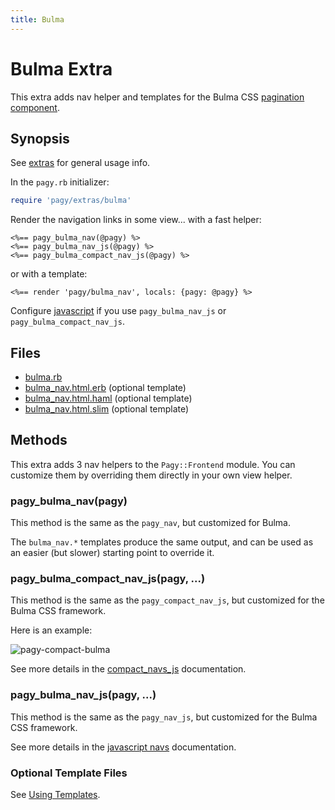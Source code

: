 ```yaml
---
title: Bulma
---
```

# Bulma Extra

This extra adds nav helper and templates for the Bulma CSS [pagination component](https://bulma.io/documentation/components/pagination).

## Synopsis

See [extras](../extras.md) for general usage info.

In the `pagy.rb` initializer:

```ruby
require 'pagy/extras/bulma'
```

Render the navigation links in some view...
with a fast helper:

```erb
<%== pagy_bulma_nav(@pagy) %>
<%== pagy_bulma_nav_js(@pagy) %>
<%== pagy_bulma_compact_nav_js(@pagy) %>
```

or with a template:

```erb
<%== render 'pagy/bulma_nav', locals: {pagy: @pagy} %>
```

Configure [javascript](../extras.md#javascript) if you use `pagy_bulma_nav_js` or `pagy_bulma_compact_nav_js`.

## Files

- [bulma.rb](https://github.com/ddnexus/pagy/blob/master/lib/pagy/extras/bulma.rb)
- [bulma_nav.html.erb](https://github.com/ddnexus/pagy/blob/master/lib/templates/bulma_nav.html.erb) (optional template)
- [bulma_nav.html.haml](https://github.com/ddnexus/pagy/blob/master/lib/templates/bulma_nav.html.haml) (optional template)
- [bulma_nav.html.slim](https://github.com/ddnexus/pagy/blob/master/lib/templates/bulma_nav.html.slim)  (optional template)

## Methods

This extra adds 3 nav helpers to the `Pagy::Frontend` module. You can customize them by overriding them directly in your own view helper.

### pagy_bulma_nav(pagy)

This method is the same as the `pagy_nav`, but customized for Bulma.

The `bulma_nav.*` templates produce the same output, and can be used as an easier (but slower) starting point to override it.

### pagy_bulma_compact_nav_js(pagy, ...)

This method is the same as the `pagy_compact_nav_js`, but customized for the Bulma CSS framework.

Here is an example:

![pagy-compact-bulma](../assets/images/pagy-compact-bulma-g.png)

See more details in the [compact_navs_js](navs.md#javascript-compact-navs)  documentation.

### pagy_bulma_nav_js(pagy, ...)

This method is the same as the `pagy_nav_js`, but customized for the Bulma CSS framework.

See more details in the [javascript navs](navs.md#javascript-navs) documentation.

### Optional Template Files

See [Using Templates](../how-to.md#using-templates).
